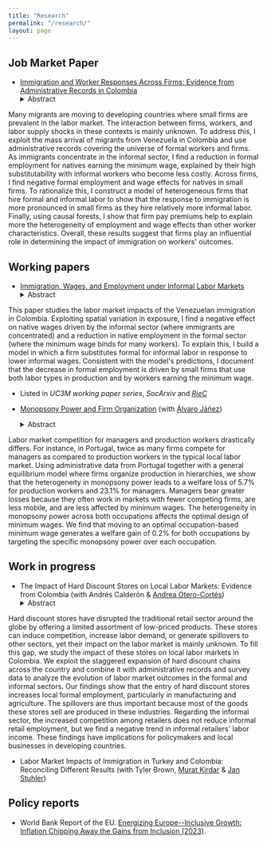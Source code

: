 ```yaml
---
title: "Research"
permalink: "/research/"
layout: page
---
```


## Job Market Paper

- [Immigration and Worker Responses Across Firms: Evidence from Administrative Records in Colombia](https://ludelgad.github.io/files/JMP_Delgado.pdf)
  <details><summary>Abstract</summary> <p> 
Many migrants are moving to developing countries where small firms are prevalent in the labor market. The interaction between firms, workers, and labor supply shocks in these contexts is mainly unknown. To address this, I exploit the mass arrival of migrants from Venezuela in Colombia and use administrative records covering the universe of formal workers and firms. As immigrants concentrate in the informal sector, I find a reduction in formal employment for natives earning the minimum wage, explained by their high substitutability with informal workers who become less costly. Across firms, I find negative formal employment and wage effects for natives in small firms. To rationalize this, I construct a model of heterogeneous firms that hire formal and informal labor to show that the response to immigration is more pronounced in small firms as they hire relatively more informal labor. Finally, using causal forests, I show that firm pay premiums help to explain more the heterogeneity of employment and wage effects than other worker characteristics. Overall, these results suggest that firms play an influential role in determining the impact of immigration on workers' outcomes.
  </p></details>

## Working papers
- [Immigration, Wages, and Employment under Informal Labor Markets](https://e-archivo.uc3m.es/handle/10016/35664)
  <details><summary>Abstract</summary><p> 
This paper studies the labor market impacts of the Venezuelan immigration in Colombia. Exploiting spatial variation in exposure, I find a negative effect on native wages driven by the informal sector (where immigrants are concentrated) and a reduction in native employment in the formal sector (where the minimum wage binds for many workers). To explain this, I build a model in which a firm substitutes formal for informal labor in response to lower informal wages. Consistent with the model's predictions, I document that the decrease in formal employment is driven by small firms that use both labor types in production and by workers earning the minimum wage.
  </p> </details>
  
  - Listed in *UC3M working paper series*, *SocArxiv* and *[RieC](https://repositorio.redinvestigadores.org/handle/Riec/118)*
 
- [Monopsony Power and Firm Organization](https://ajanez.github.io/files/JMP_Firm_Org.pdf) (with [Álvaro Jáñez](https://ajanez.github.io/))
    <details><summary>Abstract</summary><p> 
Labor market competition for managers and production workers drastically differs. For instance, in Portugal, twice as many firms compete for managers as compared to production workers in the typical local labor market. Using administrative data from Portugal together with a general equilibrium model where firms organize production in hierarchies, we show that the heterogeneity in monopsony power leads to a welfare loss of 5.7% for production workers and 23.1% for managers. Managers bear greater losses because they often work in markets with fewer competing firms, are less mobile, and are less affected by minimum wages. The heterogeneity in monopsony power across both occupations affects the optimal design of minimum wages. We find that moving to an optimal occupation-based minimum wage generates a welfare gain of 0.2% for both occupations by targeting the specific monopsony power over each occupation. 
  </p> </details>

## Work in progress

- The Impact of Hard Discount Stores on Local Labor Markets: Evidence from Colombia (with Andrés Calderón & [Andrea Otero-Cortés](https://sites.google.com/view/andrea-otero-cortes/home))
  <details><summary>Abstract</summary><p> 
Hard discount stores have disrupted the traditional retail sector around the globe by offering a limited assortment of low-priced products. These stores can induce competition, increase labor demand, or generate spillovers to other sectors, yet their impact on the labor market is mainly unknown. To fill this gap, we study the impact of these stores on local labor markets in Colombia. We exploit the staggered expansion of hard discount chains across the country and combine it with administrative records and survey data to analyze the evolution of labor market outcomes in the formal and informal sectors. Our findings show that the entry of hard discount stores increases local formal employment, particularly in manufacturing and agriculture. The spillovers are thus important because most of the goods these stores sell are produced in these industries. Regarding the informal sector, the increased competition among retailers does not reduce informal retail employment, but we find a negative trend in informal retailers' labor income. These findings have implications for policymakers and local businesses in developing countries.
  </p> </details>

- Labor Market Impacts of Immigration in Turkey and Colombia: Reconciling Different Results (with Tyler Brown, [Murat Kirdar](https://muratguraykirdar.weebly.com/) & [Jan Stuhler](https://janstuhler.com/))

## Policy reports
- World Bank Report of the EU. [Energizing Europe--Inclusive Growth: Inflation Chipping Away the Gains from Inclusion (2023)](https://documents1.worldbank.org/curated/en/099051123175082267/pdf/P18028109bfab800b0a771047dfd6c90089.pdf).
